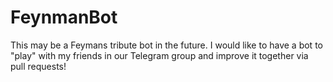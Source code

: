 # FeynmanBot

This may be a Feymans tribute bot in the future.
I would like to have a bot to "play" with my friends in our Telegram group and improve it together via pull requests!
